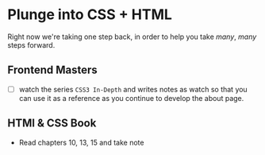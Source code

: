 # Plunge into CSS + HTML

Right now we're taking one step back, in order to help you take _many_, _many_ steps forward. 

## Frontend Masters

- [ ] watch the series `CSS3 In-Depth` and writes notes as watch so that you can use it as a reference as you continue to develop the about page. 

## HTMl & CSS Book

- Read chapters 10, 13, 15 and take note


